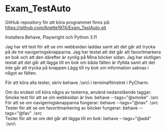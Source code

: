 # Exam_TestAuto

GitHub repository för att köra programmet finns på: https://github.com/Anette1974/Exam_TestAuto.git

Installera Behave, Playwright och Python 3.11

Jag har ett test för att se om webbsidan laddas samt att det går att trycka på de tre navigeringsknapparna.
Jag har testat att det går att favoritmarkera en bok och att den därefter är synlig på Mina böcker sidan.
Jag har slutligen testat att det går att lägga till en bok om båda fälten är ifyllda samt 
att det inte går att trycka på knappen Lägg till ny bok om information saknas i något av fälten.


För att köra alla tester, skriv behave .\src\ i terminalfönstret i PyCharm.

Om du endast vill köra några av testerna, använd nedanstående taggar:
Smoke test för att se om webbsidan är live: behave --tags="@smoke" .\src\
För att se om navigeringsknapparna fungerar: behave --tags="@nav" .\src\
Tester för att se om favoritmarkering av böcker fungerar: behave --tags="@fav" .\src\
Tester för att se om det går att lägga till en bok: behave --tags="@add" .\src\
